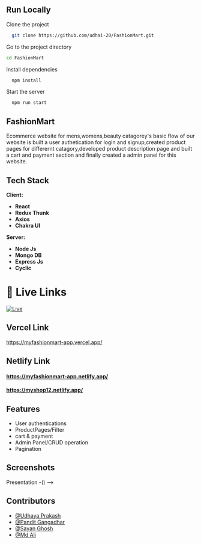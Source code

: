 
## Run Locally

Clone the project

```bash
  git clone https://github.com/udhai-20/FashionMart.git
```

Go to the project directory

```bash
cd FashionMart

```

Install dependencies

```bash
  npm install
```

Start the server

```bash
  npm run start
```

## FashionMart

Ecommerce website for mens,womens,beauty catagorey's basic flow of our website is built a user authetication for login and signup,created product pages for differernt catagory,developed product description page and built
a cart and payment section and finally created a admin panel for this website.


## Tech Stack

**Client:** 

- **React**
- **Redux Thunk**
- **Axios**
- **Chakra UI**

**Server:**

- **Node Js**
- **Mongo DB**
- **Express Js**
- **Cyclic**

# 🔗 Live Links
[![Live](https://img.shields.io/badge/FashionMart-000?style=for-the-badge&logo=ko-fi&logoColor=white)](https://modesense-udhai-20.vercel.app/)

## Vercel Link
https://myfashionmart-app.vercel.app/

## Netlify Link
#### https://myfashionmart-app.netlify.app/
#### https://myshop12.netlify.app/

## Features

- User authentications
- ProductPages/Filter
- cart & payment
- Admin Panel/CRUD operation
- Pagination

## Screenshots
<!-- <h4>1.Home page</h4>

![App Screenshot](https://miro.medium.com/max/1400/1*28frQPPiwTzSioTpA63u_Q.webp)

<h4>2.Login Page</h4>

![App Screenshot](https://miro.medium.com/max/1400/1*z_M9x7mxdAm9at04jWe-CQ.webp)

<h4>3.InternShips/Jobs Page</h4>

![App Screenshot](https://miro.medium.com/max/1400/1*cqB5M6yD3k9AFEi5ATFxZw.webp)

<h4>4.Course Page</h4>

![App Screenshot](https://miro.medium.com/max/1400/1*kN6EXzfYUF2shgnUVMMeWA.webp)

<h4>5.Cart Page</h4>


![App Screenshot](https://miro.medium.com/max/1400/1*0tJctCJFNS8CaColsgVl3g.webp)

<!-- ## Presentation -->

Presentation -()
 -->
## Contributors

- [@Udhaya Prakash](https://github.com/udhai-20)
- [@Pandit Gangadhar](https://github.com/pandit0305)
- [@Sayan Ghosh](https://github.com/Sayan97Ghosh)
- [@Md Ali](https://github.com/mdali-11)


